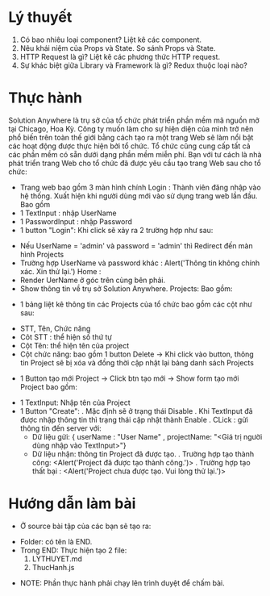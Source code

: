 # Lý thuyết
1. Có bao nhiêu loại component? Liệt kê các component.
2. Nêu khái niệm của Props và State. So sánh Props và State.
3. HTTP Request là gì? Liệt kê các phương thức HTTP request.
4. Sự khác biệt giữa Library và Framework là gì? Redux thuộc loại nào?

# Thực hành
Solution Anywhere là trụ sở của tổ chức phát triển phần mềm mã nguồn mở tại Chicago, Hoa Kỳ. 
Công ty muốn làm cho sự hiện diện của mình trở nên phổ biến trên toàn thế giới bằng cách tạo ra một trang Web sẽ làm nổi bật các hoạt động được thực hiện bởi tổ chức. 
Tổ chức cũng cung cấp tất cả các phần mềm có sẵn dưới dạng phần mềm miễn phí. 
Bạn với tư cách là nhà phát triển trang Web cho tổ chức đã được yêu cầu tạo trang Web sau cho tổ chức:
- Trang web bao gồm 3 màn hình chính
Login   : Thành viên đăng nhập vào hệ thống. Xuất hiện khi người dùng mới vào sử dụng trang web lần đầu. Bao gồm
- 1 TextInput     : nhập UserName
- 1 PasswordInput : nhập Password
- 1 button "Login": Khi click sẽ xảy ra 2 trường hợp như sau:
+ Nếu UserName = 'admin' và password = 'admin' thì Redirect đến màn hình Projects
+ Trường hợp UserName và password khác : Alert('Thông tin không chính xác. Xin thử lại.')
Home    : 
+ Render UerName ở góc trên cùng bên phải.
+ Show thông tin về trụ sở Solution Anywhere.
Projects: Bao gồm:
- 1 bảng liệt kê thông tin các Projects của tổ chức bao gồm các cột như sau:
+ STT, Tên, Chức năng
+ Côt STT : thể hiện số thứ tự
+ Cột Tên: thể hiện tên của project
+ Cột chức năng: bao gồm 1 button Delete -> Khi click vào button, thông tin Project sẽ bị xóa và đồng thời cập nhật lại bảng danh sách Projects
- 1 Button tạo mới Project -> Click btn tạo mới -> Show form tạo mới Project bao gồm:
+ 1 TextInput: Nhập tên của Project
+ 1 Button "Create":
    . Mặc định sẽ ở trạng thái Disable
    . Khi TextInput đã được nhập thông tin thì trạng thái cập nhật thành Enable
    . CLick : gửi thông tin đến server với:
    - Dữ liệu gửi: { userName : "User Name" , projectName: "<Giá trị người dùng nhập vào TextInput>"}
    - Dữ liệu nhận: thông tin Project đã được tạo.
    . Trường hợp tạo thành công: <Alert('Project đã được tạo thành công.')>
    . Trường hợp tạo thất bại  : <Alert('Project chưa được tạo. Vui lòng thử lại.')>

# Hướng dẫn làm bài
- Ở source bài tập của các bạn sẽ tạo ra:
+ Folder: có tên là END.
+ Trong END: Thực hiện tạo 2 file:
    1. LYTHUYET.md
    2. ThucHanh.js
- NOTE: Phần thực hành phải chạy lên trình duyệt để chấm bài.